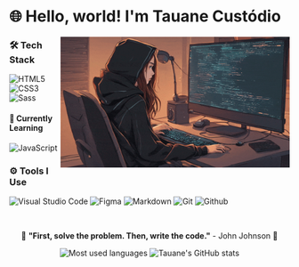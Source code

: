 # 🌐 Hello, world! I'm Tauane Custódio
<!-- 
- sites de badges:
https://dev.to/envoy_/150-badges-for-github-pnk
https://badgen.net/
https://devicon.dev/
-->

<img src="gif-readme.gif" width="412px" align="right">  

### 🛠️ Tech Stack
![HTML5](https://img.shields.io/badge/HTML5-E34F26?style=for-the-badge&logo=html5&logoColor=white)
![CSS3](https://img.shields.io/badge/CSS3-1572B6?style=for-the-badge&logo=css3&logoColor=white)
![Sass](https://img.shields.io/badge/Sass-CC6699?style=for-the-badge&logo=sass&logoColor=white)

#### 🌱 Currently Learning
![JavaScript](https://img.shields.io/badge/JavaScript-e9e900?style=for-the-badge&logo=javascript&logoColor=000000)  

### ⚙️ Tools I Use
![Visual Studio Code](https://img.shields.io/badge/-Visual%20Studio%20Code-23A9F2?style=for-the-badge&logo=Visual%20Studio%20Code&logoColor=white)
![Figma](https://img.shields.io/badge/Figma-e90000?style=for-the-badge&logo=figma&logoColor=white)
![Markdown](https://img.shields.io/badge/Markdown-000000?style=for-the-badge&logo=markdown&logoColor=white)
![Git](https://img.shields.io/badge/-Git-F44D27?style=for-the-badge&logo=Git&logoColor=white)
![Github](https://img.shields.io/badge/-Github-181717?style=for-the-badge&logo=GitHub&logoColor=white)  

<br>

<div align="center">
  
🧮 **"First, solve the problem. Then, write the code."** - John Johnson 🧮  

</div>

<div align="center">  
<!--
repositório - stats
https://github.com/anuraghazra/github-readme-stats.git
-->
  
  ![Most used languages](https://github-readme-stats.vercel.app/api/top-langs/?username=tauanecustodio&layout=donut&theme=transparent)
  ![Tauane's GitHub stats](https://github-readme-stats.vercel.app/api?username=tauanecustodio&show_icons=true&theme=transparent)
  
</div>
